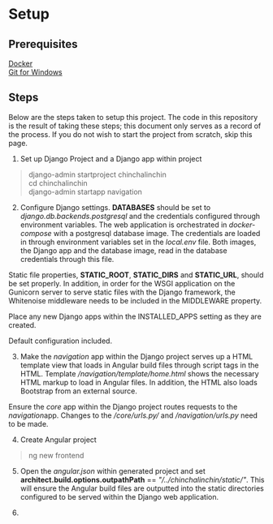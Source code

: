 # Setup

## Prerequisites

[Docker](https://docs.docker.com/get-docker/)<br>
[Git for Windows](https://git-scm.com/download/win)<br>

## Steps

Below are the steps taken to setup this project. The code in this repository is the result of taking these steps; this document only serves as a record of the process. If you do not wish to start the project from scratch, skip this page.

1. Set up Django Project and a Django app within project

> django-admin startproject chinchalinchin<br>
> cd chinchalinchin<br>
> django-admin startapp navigation<br>

2. Configure Django settings. <b>DATABASES</b> should be set to <i>django.db.backends.postgresql</i> and the credentials configured through environment variables. The web application is orchestrated in <i>docker-compose</i> with a postgresql database image. The credentials are loaded in through environment variables set in the <i>local.env</i> file. Both images, the Django app and the database image, read in the database credentials through this file. 

Static file properties, <b>STATIC_ROOT</b>, <b>STATIC_DIRS</b> and <b>STATIC_URL</b>, should be set properly. In addition, in order for the WSGI application on the Gunicorn server to serve static files with the Django framework, the Whitenoise middleware needs to be included in the MIDDLEWARE property.

Place any new Django apps within the INSTALLED_APPS setting as they are created.

Default configuration included.

3. Make the <i>navigation</i> app within the Django project serves up a HTML template view that loads in Angular build files through script tags in the HTML. Template <i>/navigation/template/home.html</i> shows the necessary HTML markup to load in Angular files. In addition, the HTML also loads Bootstrap from an external source. 

Ensure the <i>core</i> app within the Django project routes requests to the <i>navigation</i>app. Changes to the <i>/core/urls.py/</i> and <i>/navigation/urls.py</i> need to be made.

4. Create Angular project

> ng new frontend

5. Open the <i>angular.json</i> within generated project and set <b>architect.build.options.outpathPath</b> == <i>"/../chinchalinchin/static/"</i>. This will ensure the Angular build files are outputted into the static directories configured to be served within the Django web application.

6. 